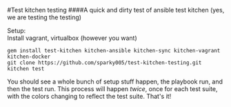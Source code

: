 #Test kitchen testing
####A quick and dirty test of ansible test kitchen
(yes, we are testing the testing)

Setup:  
Install vagrant, virtualbox (however you want)  
```
gem install test-kitchen kitchen-ansible kitchen-sync kitchen-vagrant kitchen-docker
git clone https://github.com/sparky005/test-kitchen-testing.git
kitchen test
```
You should see a whole bunch of setup stuff happen, the playbook run, and then the test run. This process will happen *twice*, once for each test suite, with the colors changing to reflect the test suite.
That's it!
